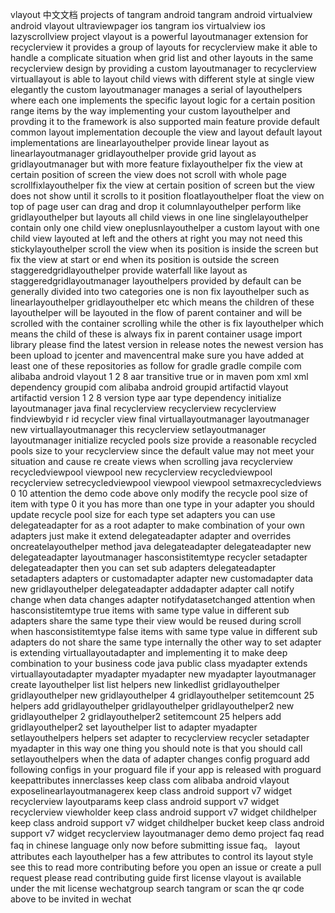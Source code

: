 vlayout 中文文档 projects of tangram android tangram android virtualview android vlayout ultraviewpager ios tangram ios virtualview ios lazyscrollview project vlayout is a powerful layoutmanager extension for recyclerview it provides a group of layouts for recyclerview make it able to handle a complicate situation when grid list and other layouts in the same recyclerview design by providing a custom layoutmanager to recyclerview virtuallayout is able to layout child views with different style at single view elegantly the custom layoutmanager manages a serial of layouthelpers where each one implements the specific layout logic for a certain position range items by the way implementing your custom layouthelper and provding it to the framework is also supported main feature provide default common layout implementation decouple the view and layout default layout implementations are linearlayouthelper provide linear layout as linearlayoutmanager gridlayouthelper provide grid layout as gridlayoutmanager but with more feature fixlayouthelper fix the view at certain position of screen the view does not scroll with whole page scrollfixlayouthelper fix the view at certain position of screen but the view does not show until it scrolls to it position floatlayouthelper float the view on top of page user can drag and drop it columnlayouthelper perform like gridlayouthelper but layouts all child views in one line singlelayouthelper contain only one child view oneplusnlayouthelper a custom layout with one child view layouted at left and the others at right you may not need this stickylayouthelper scroll the view when its position is inside the screen but fix the view at start or end when its position is outside the screen staggeredgridlayouthelper provide waterfall like layout as staggeredgridlayoutmanager layouthelpers provided by default can be generally divided into two categories one is non fix layouthelper such as linearlayouthelper gridlayouthelper etc which means the children of these layouthelper will be layouted in the flow of parent container and will be scrolled with the container scrolling while the other is fix layouthelper which means the child of these is always fix in parent container usage import library please find the latest version in release notes the newest version has been upload to jcenter and mavencentral make sure you have added at least one of these repositories as follow for gradle gradle compile com alibaba android vlayout 1 2 8 aar transitive true or in maven pom xml xml dependency groupid com alibaba android groupid artifactid vlayout artifactid version 1 2 8 version type aar type dependency initialize layoutmanager java final recyclerview recyclerview recyclerview findviewbyid r id recycler view final virtuallayoutmanager layoutmanager new virtuallayoutmanager this recyclerview setlayoutmanager layoutmanager initialize recycled pools size provide a reasonable recycled pools size to your recyclerview since the default value may not meet your situation and cause re create views when scrolling java recyclerview recycledviewpool viewpool new recyclerview recycledviewpool recyclerview setrecycledviewpool viewpool viewpool setmaxrecycledviews 0 10 attention the demo code above only modify the recycle pool size of item with type 0 it you has more than one type in your adapter you should update recycle pool size for each type set adapters you can use delegateadapter for as a root adapter to make combination of your own adapters just make it extend delegateadapter adapter and overrides oncreatelayouthelper method java delegateadapter delegateadapter new delegateadapter layoutmanager hasconsistitemtype recycler setadapter delegateadapter then you can set sub adapters delegateadapter setadapters adapters or customadapter adapter new customadapter data new gridlayouthelper delegateadapter addadapter adapter call notify change when data changes adapter notifydatasetchanged attention when hasconsistitemtype true items with same type value in different sub adapters share the same type their view would be reused during scroll when hasconsistitemtype false items with same type value in different sub adapters do not share the same type internally the other way to set adapter is extending virtuallayoutadapter and implementing it to make deep combination to your business code java public class myadapter extends virtuallayoutadapter myadapter myadapter new myadapter layoutmanager create layouthelper list list helpers new linkedlist gridlayouthelper gridlayouthelper new gridlayouthelper 4 gridlayouthelper setitemcount 25 helpers add gridlayouthelper gridlayouthelper gridlayouthelper2 new gridlayouthelper 2 gridlayouthelper2 setitemcount 25 helpers add gridlayouthelper2 set layouthelper list to adapter myadapter setlayouthelpers helpers set adapter to recyclerview recycler setadapter myadapter in this way one thing you should note is that you should call setlayouthelpers when the data of adapter changes config proguard add following configs in your proguard file if your app is released with proguard keepattributes innerclasses keep class com alibaba android vlayout exposelinearlayoutmanagerex keep class android support v7 widget recyclerview layoutparams keep class android support v7 widget recyclerview viewholder keep class android support v7 widget childhelper keep class android support v7 widget childhelper bucket keep class android support v7 widget recyclerview layoutmanager demo demo project faq read faq in chinese language only now before submitting issue faq。 layout attributes each layouthelper has a few attributes to control its layout style see this to read more contributing before you open an issue or create a pull request please read contributing guide first license vlayout is available under the mit license wechatgroup search tangram or scan the qr code above to be invited in wechat